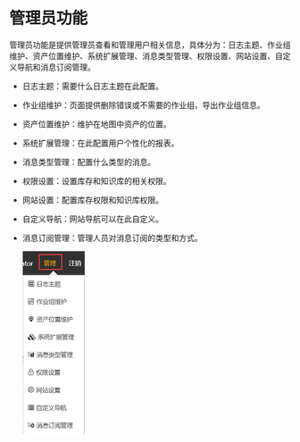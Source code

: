 # 管理员功能

管理员功能是提供管理员查看和管理用户相关信息，具体分为：日志主题、作业组维护、资产位置维护、系统扩展管理、消息类型管理、权限设置、网站设置、自定义导航和消息订阅管理。

* 日志主题：需要什么日志主题在此配置。
* 作业组维护：页面提供删除错误或不需要的作业组，导出作业组信息。
* 资产位置维护：维护在地图中资产的位置。
* 系统扩展管理：在此配置用户个性化的报表。
* 消息类型管理：配置什么类型的消息。
* 权限设置：设置库存和知识库的相关权限。
* 网站设置：配置库存权限和知识库权限。
* 自定义导航：网站导航可以在此自定义。
* 消息订阅管理：管理人员对消息订阅的类型和方式。

  ![web](./images/guanliyuan.png)